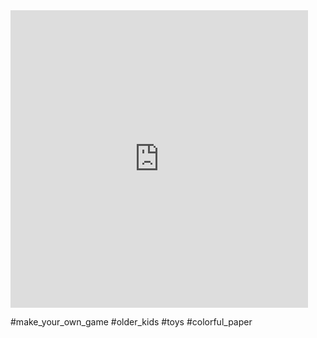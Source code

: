 <iframe src="https://www.facebook.com/plugins/video.php?height=476&href=https%3A%2F%2Fwww.facebook.com%2Fentertainingcraft%2Fvideos%2F545470167203941%2F&show_text=false&width=476&t=0" width="476" height="476" style="border:none;overflow:hidden" scrolling="no" frameborder="0" allowfullscreen="true" allow="autoplay; clipboard-write; encrypted-media; picture-in-picture; web-share" allowFullScreen="true"></iframe>

#make_your_own_game #older_kids #toys #colorful_paper 